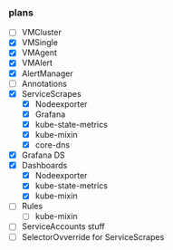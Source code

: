 ### plans

* [ ] VMCluster
* [x] VMSingle
* [x] VMAgent
* [x] VMAlert
* [x] AlertManager
* [ ] Annotations
* [x] ServiceScrapes
  * [x] Nodeexporter
  * [x] Grafana
  * [x] kube-state-metrics
  * [x] kube-mixin
  * [x] core-dns
* [x] Grafana DS
* [x] Dashboards
  * [x] Nodeexporter
  * [x] kube-state-metrics 
  * [x] kube-mixin
* [ ] Rules
  * [ ] kube-mixin
* [ ] ServiceAccounts stuff
* [ ] SelectorOvverride for ServiceScrapes